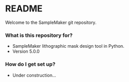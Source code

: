 # README #

Welcome to the SampleMaker git repository. 

### What is this repository for? ###

* SampleMaker lithographic mask design tool in Python.
* Version 5.0.0

### How do I get set up? ###

* Under construction...

